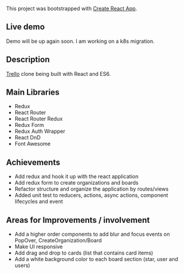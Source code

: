This project was bootstrapped with [Create React App](https://github.com/facebookincubator/create-react-app).

## Live demo

<!---
If you are having issues with token and cookie validation that keeps sending you to the login page clear your local and cookie storage and try again.
[Login](http://d1ugf45u5klnwp.cloudfront.net/) with Test (name) and Test (password).
-->

Demo will be up again soon. I am working on a k8s migration.

## Description

[Trello](http://trello.com) clone being built with React and ES6.

## Main Libraries

* Redux
* React Router
* React Router Redux
* Redux Form
* Redux Auth Wrapper
* React DnD
* Font Awesome

## Achievements

* Add redux and hook it up with the react application
* Add redux form to create organizations and boards
* Refactor structure and organize the application by routes/views
* Added unit test to reducers, actions, async actions, component lifecycles and event

## Areas for Improvements / involvement

* Add a higher order components to add blur and focus events on PopOver, CreateOrganization/Board
* Make UI responsive
* Add drag and drop to cards (list that contains card items)
* Add a white background color to each board section (star, user and users)

